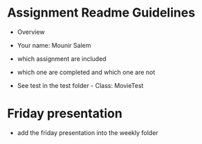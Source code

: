 # Assignment Readme Guidelines

* Overview
* Your name: Mounir Salem
* which assignment are included
* which one are completed and which one are not

* See test in the test folder - Class: MovieTest


# Friday presentation

* add the friday presentation into the weekly folder